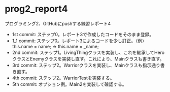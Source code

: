 # prog2_report4
プログラミング2、GitHubにpushする練習レポート4
- 1st commit: ステップ0。レポート3で作成したコードをそのまま登録。
- 1_1 commit: ステップ0。レポート3によるコードを少し訂正。（例）this.name = name; => this.name = _name;
- 2nd commit: ステップ1。LivingThingクラスを実装し、これを継承してHeroクラスとEnemyクラスを実装し直す。これにより、Mainクラスも書き直す。
- 3rd commit: ステップ2。Warriorクラスを実装し、Mainクラスも指示通り書き直す。
- 4th commit: ステップ2。WarriorTestを実装する。
- 5th commit: オプション例。Main2を実装して確認する。
